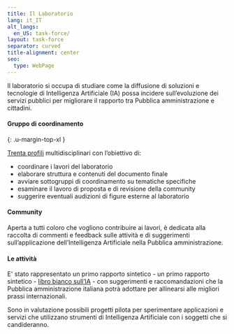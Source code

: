 ```yaml
---
title: Il Laboratorio
lang: it_IT
alt_langs:
  en_US: task-force/
layout: task-force
separator: curved
title-alignment: center
seo:
  type: WebPage
---
```

Il laboratorio si occupa di studiare come la diffusione di soluzioni e tecnologie di Intelligenza Artificiale (IA) possa incidere sull’evoluzione dei servizi pubblici per migliorare il rapporto tra Pubblica amministrazione e cittadini.

#### Gruppo di coordinamento
{: .u-margin-top-xl }

[Trenta profili](#coordinamento) multidisciplinari con l’obiettivo di:

- coordinare i lavori del laboratorio
- elaborare struttura e contenuti del documento finale
- avviare sottogruppi di coordinamento su tematiche specifiche
- esaminare il lavoro di proposta e di revisione della community
- suggerire eventuali audizioni di figure esterne al laboratorio

#### Community

Aperta a tutti coloro che vogliono contribuire ai lavori, è dedicata alla raccolta di commenti e feedback sulle attività e di suggerimenti sull’applicazione dell’Intelligenza Artificiale nella Pubblica amministrazione.

#### Le attività
E' stato rappresentato un primo rapporto sintetico - un primo rapporto sintetico - [libro bianco sull’IA](https://ia.italia.it/assets/librobianco.pdf) - con suggerimenti e raccomandazioni che la Pubblica amministrazione italiana potrà adottare per allinearsi alle migliori prassi internazionali.

Sono in valutazione possibili progetti pilota per sperimentare applicazioni e servizi che utilizzano strumenti di Intelligenza Artificiale con i soggetti che si candideranno.
